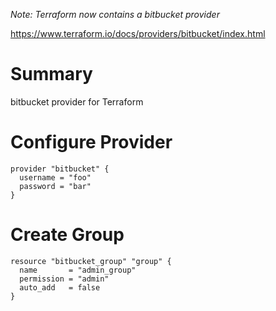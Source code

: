 *Note: Terraform now contains a bitbucket provider*

https://www.terraform.io/docs/providers/bitbucket/index.html



# Summary

bitbucket provider for Terraform

# Configure Provider

```
provider "bitbucket" {
  username = "foo"
  password = "bar"
}
```

# Create Group

```
resource "bitbucket_group" "group" {
  name       = "admin_group"
  permission = "admin"
  auto_add   = false
}
```
